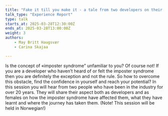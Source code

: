 ```yaml
---
title: "Fake it till you make it - a tale from two developers on their journey through imposter syndrome"
talk_type: "Experience Report"
type: talk
starts_at: 2025-03-28T12:30:00Z
ends_at: 2025-03-28T13:00:00Z
weight: 3
authors:
    - May Britt Haugsvær
    - Carina Skajaa

---
```

Is the concept of «imposter syndrome” unfamiliar to you? Of course not! If you are a developer who haven’t heard of or felt the imposter syndrome then you are definitely the exception and not the rule. So how to overcome this obstacle, find the confidence in yourself and reach your potential? In this session you will hear from two people who have been in the industry for over 20 years. They will share their aspect both as developers and as females on how the imposter syndrome have affected them, what they have learnt and where the journey has taken them. (Note! This session will be held in Norwegian!)
